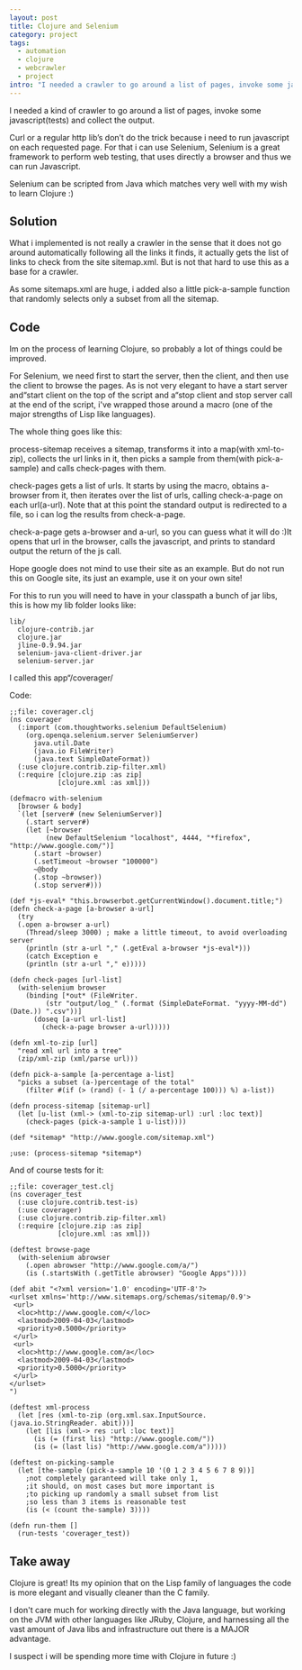 ```yaml
--- 
layout: post
title: Clojure and Selenium
category: project
tags:
  - automation
  - clojure
  - webcrawler
  - project
intro: "I needed a crawler to go around a list of pages, invoke some javascript(tests) and collect the output"
---
```


I needed a kind of crawler to go around a list of pages, invoke some javascript(tests) and collect the output.

Curl or a regular http lib’s don’t do the trick because i need to run javascript on each requested page. For that i can use Selenium, Selenium is a great framework to perform web testing, that uses directly a browser and thus we can run Javascript.

Selenium can be scripted from Java which matches very well with my wish to learn Clojure :)

## Solution

What i implemented is not really a crawler in the sense that it does not go around automatically following all the links it finds, it actually gets the list of links to check from the site sitemap.xml. But is not that hard to use this as a base for a crawler.

As some sitemaps.xml are huge, i added also a little pick-a-sample function that randomly selects only a subset from all the sitemap.

## Code

Im on the process of learning Clojure, so probably a lot of things could be improved.

For Selenium, we need first to start the server, then the client, and then use the client to browse the pages. As is not very elegant to have a start server and“start client on the top of the script and a“stop client and stop server call at the end of the script, i've wrapped those around a macro (one of the major strengths of Lisp like languages).

The whole thing goes like this:

process-sitemap receives a sitemap, transforms it into a map(with xml-to-zip), collects the url links in it, then picks a sample from them(with pick-a-sample) and calls check-pages with them.

check-pages gets a list of urls. It starts by using the macro, obtains a-browser from it, then iterates over the list of urls, calling check-a-page on each url(a-url). Note that at this point the standard output is redirected to a file, so i can log the results from check-a-page.

check-a-page gets a-browser and a-url, so you can guess what it will do :)It opens that url in the browser, calls the javascript, and prints to standard output the return of the js call.

Hope google does not mind to use their site as an example. But do not run this on Google site, its just an example, use it on your own site!

For this to run you will need to have in your classpath a bunch of jar libs, this is how my lib folder looks like:


    lib/
      clojure-contrib.jar
      clojure.jar
      jline-0.9.94.jar
      selenium-java-client-driver.jar
      selenium-server.jar


I called this app“/coverager/

Code: 

    ;;file: coverager.clj
    (ns coverager
      (:import (com.thoughtworks.selenium DefaultSelenium)
        (org.openqa.selenium.server SeleniumServer)
          java.util.Date
          (java.io FileWriter)
          (java.text SimpleDateFormat))
      (:use clojure.contrib.zip-filter.xml)
      (:require [clojure.zip :as zip]
                [clojure.xml :as xml]))
    
    (defmacro with-selenium
      [browser & body]
      `(let [server# (new SeleniumServer)]
        (.start server#)
        (let [~browser 
             (new DefaultSelenium "localhost", 4444, "*firefox", "http://www.google.com/")]
          (.start ~browser)
          (.setTimeout ~browser "100000")
          ~@body
          (.stop ~browser))
          (.stop server#)))
    
    (def *js-eval* "this.browserbot.getCurrentWindow().document.title;")											
    (defn check-a-page [a-browser a-url] 
      (try 
      (.open a-browser a-url)
        (Thread/sleep 3000) ; make a little timeout, to avoid overloading server
        (println (str a-url "," (.getEval a-browser *js-eval*)))
        (catch Exception e 
        (println (str a-url "," e)))))
    
    (defn check-pages [url-list]
      (with-selenium browser
        (binding [*out* (FileWriter. 
             (str "output/log_" (.format (SimpleDateFormat. "yyyy-MM-dd") (Date.)) ".csv"))]
          (doseq [a-url url-list]
            (check-a-page browser a-url)))))
    
    (defn xml-to-zip [url]
      "read xml url into a tree"
      (zip/xml-zip (xml/parse url)))
    
    (defn pick-a-sample [a-percentage a-list]
      "picks a subset (a-)percentage of the total"
        (filter #(if (> (rand) (- 1 (/ a-percentage 100))) %) a-list))
    
    (defn process-sitemap [sitemap-url]
      (let [u-list (xml-> (xml-to-zip sitemap-url) :url :loc text)]
        (check-pages (pick-a-sample 1 u-list))))
    
    (def *sitemap* "http://www.google.com/sitemap.xml")
    
    ;use: (process-sitemap *sitemap*)


And of course tests for it:


    ;;file: coverager_test.clj
    (ns coverager_test
      (:use clojure.contrib.test-is)
      (:use coverager)
      (:use clojure.contrib.zip-filter.xml)
      (:require [clojure.zip :as zip]
                [clojure.xml :as xml]))
    
    (deftest browse-page
      (with-selenium abrowser  
        (.open abrowser "http://www.google.com/a/")
        (is (.startsWith (.getTitle abrowser) "Google Apps"))))
    
    (def abit "<?xml version='1.0' encoding='UTF-8'?>
    <urlset xmlns='http://www.sitemaps.org/schemas/sitemap/0.9'>
     <url>
      <loc>http://www.google.com/</loc>
      <lastmod>2009-04-03</lastmod>
      <priority>0.5000</priority>
     </url>
     <url>
      <loc>http://www.google.com/a</loc>
      <lastmod>2009-04-03</lastmod>
      <priority>0.5000</priority>
     </url>
    </urlset>
    ")
    
    (deftest xml-process
      (let [res (xml-to-zip (org.xml.sax.InputSource. (java.io.StringReader. abit)))]
        (let [lis (xml-> res :url :loc text)]
          (is (= (first lis) "http://www.google.com/"))
          (is (= (last lis) "http://www.google.com/a")))))
    
    (deftest on-picking-sample
      (let [the-sample (pick-a-sample 10 '(0 1 2 3 4 5 6 7 8 9))]
        ;not completely garanteed will take only 1, 
        ;it should, on most cases but more important is
        ;to picking up randomly a small subset from list
        ;so less than 3 items is reasonable test
    	(is (< (count the-sample) 3))))
    
    (defn run-them []
      (run-tests 'coverager_test))

## Take away

Clojure is great! Its my opinion that on the Lisp family of languages the code is more elegant and visually cleaner than the C family.

I don't care much for working directly with the Java language, but working on the JVM with other languages like JRuby, Clojure, and harnessing all the vast amount of Java libs and infrastructure out there is a MAJOR advantage.

I suspect i will be spending more time with Clojure in future :)
